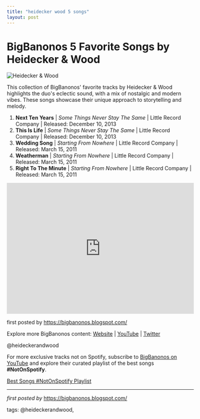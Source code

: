 ```yaml
---
title: "heidecker wood 5 songs"
layout: post
---
```

<h1>BigBanonos 5 Favorite Songs by Heidecker & Wood</h1>
<img alt="Heidecker & Wood" src="https://f4.bcbits.com/img/0013064496_10.jpg" /> <p>This collection of BigBanonos' favorite tracks by Heidecker & Wood highlights the duo's eclectic sound, with a mix of nostalgic and modern vibes. These songs showcase their unique approach to storytelling and melody.</p> <ol> <li><strong>Next Ten Years</strong> | <em>Some Things Never Stay The Same</em> | Little Record Company | Released: December 10, 2013</li> <li><strong>This Is Life</strong> | <em>Some Things Never Stay The Same</em> | Little Record Company | Released: December 10, 2013</li> <li><strong>Wedding Song</strong> | <em>Starting From Nowhere</em> | Little Record Company | Released: March 15, 2011</li> <li><strong>Weatherman</strong> | <em>Starting From Nowhere</em> | Little Record Company | Released: March 15, 2011</li> <li><strong>Right To The Minute</strong> | <em>Starting From Nowhere</em> | Little Record Company | Released: March 15, 2011</li>
</ol> <div> <iframe allow="autoplay; clipboard-write; encrypted-media; fullscreen; picture-in-picture" allowfullscreen="" frameborder="0" height="352" loading="lazy" src="https://open.spotify.com/embed/playlist/1ARieNGUJvFNNZfGIyG3yq?utm_source=generator" width="100%"></iframe>
</div> <p>first posted by <a href="https://bigbanonos.blogspot.com/">https://bigbanonos.blogspot.com/</a></p> <div> <p>Explore more BigBanonos content: <a href="https://bigbanonos.blogspot.com/">Website</a> | <a href="https://www.youtube.com/@BigBanonos">YouTube</a> | <a href="https://x.com/bigbanonos">Twitter</a></p>
</div> <!--Tags-->
<p>@heideckerandwood</p>


<!--Subscribe and Playlist Links-->
<div>
    <p>For more exclusive tracks not on Spotify, subscribe to <a href="https://www.youtube.com/@BigBanonos" target="_blank">BigBanonos on YouTube</a> and explore their curated playlist of the best songs <strong>#NotOnSpotify</strong>.</p>
    <p><a href="https://www.youtube.com/playlist?list=PLtuNtuTatqI0kFahUCbtbfenC_ET5O_tr" target="_blank">Best Songs #NotOnSpotify Playlist<br /></a></p></div>

<hr />

<p><em>first posted by</em> <a href="https://bigbanonos.blogspot.com/" rel="noopener" target="_new">https://bigbanonos.blogspot.com/</a></p>

<p>tags: @heideckerandwood,</p>
